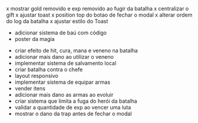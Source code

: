 x mostrar gold removido e exp removido ao fugir da batalha
x centralizar o gift
x ajustar toast
x position top do botao de fechar o modal
x alterar ordem do log da batalha
x ajustar estilo do Toast

- adicionar sistema de baú com código
- poster da magia
<!-- <a href="https://www.freepik.com/free-vector/magic-spheres-shiny-energy-balls_26796745.htm#query=game%20magic&position=33&from_view=keyword">Image by upklyak</a> on Freepik -->
- criar efeito de hit, cura, mana e veneno na batalha
- adicionar mais dano ao utilizar o veneno
- implementar sistema de salvamento local
- criar batalha contra o chefe
- layout responsivo
- implementar sistema de equipar armas
- vender itens
- adicionar mais dano as armas ao evoluir
- criar sistema que limita a fuga do herói da batalha
- validar a quantidade de exp ao vencer uma luta
- mostrar o dano da trap antes de fechar o modal
